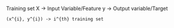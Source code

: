Training set
X -> Input Variable/Feature
y -> Output variable/Target

`(x^{i}, y^{i}) -> i^{th} training set`




